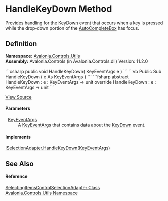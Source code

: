 # HandleKeyDown Method


Provides handling for the <a href="E_Avalonia_Input_InputElement_KeyDown">KeyDown</a> event that occurs when a key is pressed while the drop-down portion of the <a href="T_Avalonia_Controls_AutoCompleteBox">AutoCompleteBox</a> has focus.



## Definition
**Namespace:** <a href="N_Avalonia_Controls_Utils">Avalonia.Controls.Utils</a>  
**Assembly:** Avalonia.Controls (in Avalonia.Controls.dll) Version: 11.2.0

<Tabs groupId="api-code-preview">
<TabItem value="csharp" label="C#">
```csharp
public void HandleKeyDown(
	KeyEventArgs e
)
```
</TabItem>
<TabItem value="vb" label="VB">
```vb
Public Sub HandleKeyDown ( 
	e As KeyEventArgs
)
```
</TabItem>
<TabItem value="fsharp" label="F#">
```fsharp
abstract HandleKeyDown : 
        e : KeyEventArgs -> unit 
override HandleKeyDown : 
        e : KeyEventArgs -> unit 
```
</TabItem>
</Tabs>



<a href="https://github.com/AvaloniaUI/Avalonia/tree/master/src/Avalonia.Controls/Utils/SelectingItemsControlSelectionAdapter.cs#L244" title="View the source code">View Source</a>



#### Parameters
<dl><dt>  <a href="T_Avalonia_Input_KeyEventArgs">KeyEventArgs</a></dt><dd>A <a href="T_Avalonia_Input_KeyEventArgs">KeyEventArgs</a> that contains data about the <a href="E_Avalonia_Input_InputElement_KeyDown">KeyDown</a> event.</dd></dl>

#### Implements
<a href="M_Avalonia_Controls_Utils_ISelectionAdapter_HandleKeyDown">ISelectionAdapter.HandleKeyDown(KeyEventArgs)</a>  


## See Also


#### Reference
<a href="T_Avalonia_Controls_Utils_SelectingItemsControlSelectionAdapter">SelectingItemsControlSelectionAdapter Class</a>  
<a href="N_Avalonia_Controls_Utils">Avalonia.Controls.Utils Namespace</a>  
